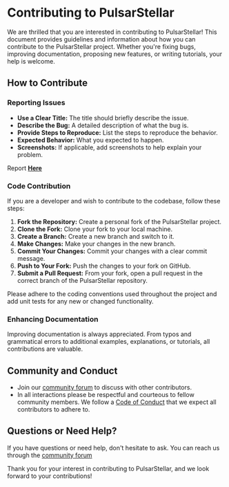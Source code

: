 # Contributing to PulsarStellar

We are thrilled that you are interested in contributing to PulsarStellar! This document provides guidelines and information about how you can contribute to the PulsarStellar project. Whether you're fixing bugs, improving documentation, proposing new features, or writing tutorials, your help is welcome.

## How to Contribute

### Reporting Issues


- **Use a Clear Title:** The title should briefly describe the issue.
- **Describe the Bug:** A detailed description of what the bug is.
- **Provide Steps to Reproduce:** List the steps to reproduce the behavior.
- **Expected Behavior:** What you expected to happen.
- **Screenshots:** If applicable, add screenshots to help explain your problem.

Report **[Here](https://github.com/pulsarstellar/pulsarstellar/issues/new)**


### Code Contribution

If you are a developer and wish to contribute to the codebase, follow these steps:

1. **Fork the Repository:** Create a personal fork of the PulsarStellar project.
2. **Clone the Fork:** Clone your fork to your local machine.
3. **Create a Branch:** Create a new branch and switch to it.
4. **Make Changes:** Make your changes in the new branch.
5. **Commit Your Changes:** Commit your changes with a clear commit message.
6. **Push to Your Fork:** Push the changes to your fork on GitHub.
7. **Submit a Pull Request:** From your fork, open a pull request in the correct branch of the PulsarStellar repository.

Please adhere to the coding conventions used throughout the project and add unit tests for any new or changed functionality.

### Enhancing Documentation

Improving documentation is always appreciated. From typos and grammatical errors to additional examples, explanations, or tutorials, all contributions are valuable.

## Community and Conduct

- Join our [community forum](https://discord.gg/FtgHSTtd8R) to discuss with other contributors.
- In all interactions please be respectful and courteous to fellow community members. We follow a [Code of Conduct](CODE_OF_CONDUCT.md) that we expect all contributors to adhere to.

## Questions or Need Help?

If you have questions or need help, don't hesitate to ask. You can reach us through the [community forum](https://discord.gg/FtgHSTtd8R)

Thank you for your interest in contributing to PulsarStellar, and we look forward to your contributions!

